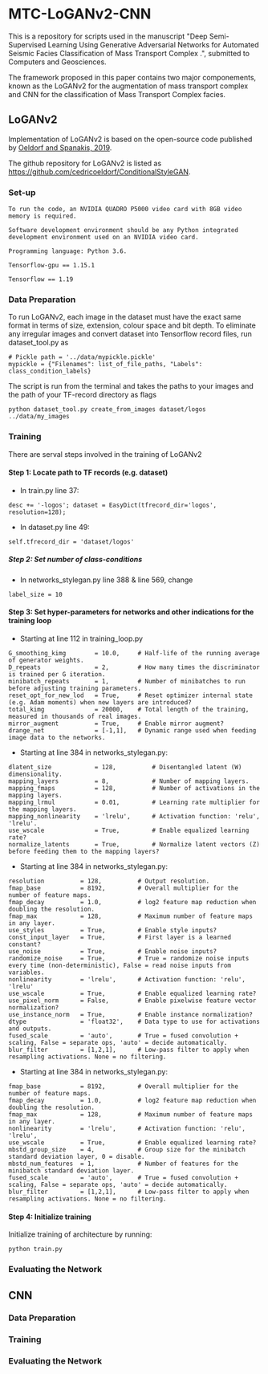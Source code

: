 # MTC-LoGANv2-CNN
This is a repository for scripts used in the manuscript "Deep Semi-Supervised Learning Using Generative Adversarial Networks for Automated Seismic Facies Classification of Mass Transport Complex .", submitted to Computers and Geosciences.

The framework proposed in this paper contains two major componements, known as the LoGANv2 for the augmentation of mass transport complex and CNN for the classification of Mass Transport Complex facies. 

## LoGANv2
Implementation of LoGANv2 is based on the open-source code published by [Oeldorf and Spanakis, 2019](https://arxiv.org/abs/1909.09974). 

The github repository for LoGANv2 is listed as https://github.com/cedricoeldorf/ConditionalStyleGAN. 

### Set-up
```
To run the code, an NVIDIA QUADRO P5000 video card with 8GB video memory is required.

Software development environment should be any Python integrated development environment used on an NVIDIA video card.

Programming language: Python 3.6.

Tensorflow-gpu == 1.15.1

Tensorflow == 1.19
```
### Data Preparation
To run LoGANv2, each image in the dataset must have the exact same format in terms of size, extension, colour space and bit depth. To eliminate any irregular images and convert dataset into Tensorflow record files, run dataset_tool.py as

```
# Pickle path = '../data/mypickle.pickle'
mypickle = {"Filenames": list_of_file_paths, "Labels": class_condition_labels}
```
The script is run from the terminal and takes the paths to your images and the path of your TF-record directory as flags
```
python dataset_tool.py create_from_images dataset/logos ../data/my_images
```

### Training

There are serval steps involved in the training of LoGANv2

#### Step 1: Locate path to TF records (e.g. dataset)

- In train.py line 37:
```
desc += '-logos'; dataset = EasyDict(tfrecord_dir='logos', resolution=128);
```
- In dataset.py line 49:
```
self.tfrecord_dir = 'dataset/logos'
```
##### Step 2: Set number of class-conditions

- In networks_stylegan.py line 388 & line 569, change 
```
label_size = 10
```
#### Step 3: Set hyper-parameters for networks and other indications for the training loop

- Starting at line 112 in training_loop.py
```
G_smoothing_kimg        = 10.0,     # Half-life of the running average of generator weights.
D_repeats               = 2,        # How many times the discriminator is trained per G iteration.
minibatch_repeats       = 1,        # Number of minibatches to run before adjusting training parameters.
reset_opt_for_new_lod   = True,     # Reset optimizer internal state (e.g. Adam moments) when new layers are introduced?
total_kimg              = 20000,    # Total length of the training, measured in thousands of real images.
mirror_augment          = True,     # Enable mirror augment?
drange_net              = [-1,1],   # Dynamic range used when feeding image data to the networks.
```
- Starting at line 384 in networks_stylegan.py:
```
dlatent_size            = 128,          # Disentangled latent (W) dimensionality.
mapping_layers          = 8,            # Number of mapping layers.
mapping_fmaps           = 128,          # Number of activations in the mapping layers.
mapping_lrmul           = 0.01,         # Learning rate multiplier for the mapping layers.
mapping_nonlinearity    = 'lrelu',      # Activation function: 'relu', 'lrelu'.
use_wscale              = True,         # Enable equalized learning rate?
normalize_latents       = True,         # Normalize latent vectors (Z) before feeding them to the mapping layers?
```
- Starting at line 384 in networks_stylegan.py:
```
resolution          = 128,          # Output resolution.
fmap_base           = 8192,         # Overall multiplier for the number of feature maps.
fmap_decay          = 1.0,          # log2 feature map reduction when doubling the resolution.
fmap_max            = 128,          # Maximum number of feature maps in any layer.
use_styles          = True,         # Enable style inputs?
const_input_layer   = True,         # First layer is a learned constant?
use_noise           = True,         # Enable noise inputs?
randomize_noise     = True,         # True = randomize noise inputs every time (non-deterministic), False = read noise inputs from variables.
nonlinearity        = 'lrelu',      # Activation function: 'relu', 'lrelu'
use_wscale          = True,         # Enable equalized learning rate?
use_pixel_norm      = False,        # Enable pixelwise feature vector normalization?
use_instance_norm   = True,         # Enable instance normalization?
dtype               = 'float32',    # Data type to use for activations and outputs.
fused_scale         = 'auto',       # True = fused convolution + scaling, False = separate ops, 'auto' = decide automatically.
blur_filter         = [1,2,1],      # Low-pass filter to apply when resampling activations. None = no filtering.
```
- Starting at line 384 in networks_stylegan.py:
```
fmap_base           = 8192,         # Overall multiplier for the number of feature maps.
fmap_decay          = 1.0,          # log2 feature map reduction when doubling the resolution.
fmap_max            = 128,          # Maximum number of feature maps in any layer.
nonlinearity        = 'lrelu',      # Activation function: 'relu', 'lrelu',
use_wscale          = True,         # Enable equalized learning rate?
mbstd_group_size    = 4,            # Group size for the minibatch standard deviation layer, 0 = disable.
mbstd_num_features  = 1,            # Number of features for the minibatch standard deviation layer.
fused_scale         = 'auto',       # True = fused convolution + scaling, False = separate ops, 'auto' = decide automatically.
blur_filter         = [1,2,1],      # Low-pass filter to apply when resampling activations. None = no filtering.
```

#### Step 4: Initialize training

Initialize training of architecture by running:

```
python train.py
```

### Evaluating the Network

## CNN

### Data Preparation
### Training

### Evaluating the Network
